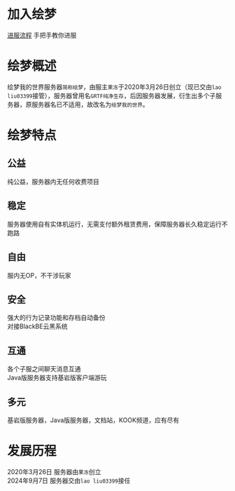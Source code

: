 # 加入绘梦
[进服流程](start) 手把手教你进服  

# 绘梦概述
绘梦我的世界服务器`简称绘梦`，由服主`果冻`于2020年3月26日创立（现已交由`lao liu03399`接管），服务器曾用名`GRTF纯净生存`，后因服务器发展，衍生出多个子服务器，原服务器名已不适用，故改名为`绘梦我的世界`。

# 绘梦特点
## 公益
纯公益，服务器内无任何收费项目
## 稳定
服务器使用自有实体机运行，无需支付额外租赁费用，保障服务器长久稳定运行不跑路
## 自由
服内无OP，不干涉玩家
## 安全
强大的行为记录功能和存档自动备份  
对接BlackBE云黑系统
## 互通
各个子服之间聊天消息互通  
Java版服务器支持基岩版客户端游玩 
## 多元
基岩版服务器，Java版服务器，文档站，KOOK频道，应有尽有

# 发展历程
2020年3月26日  服务器由`果冻`创立  
2024年9月7日  服务器交由`lao liu03399`接任